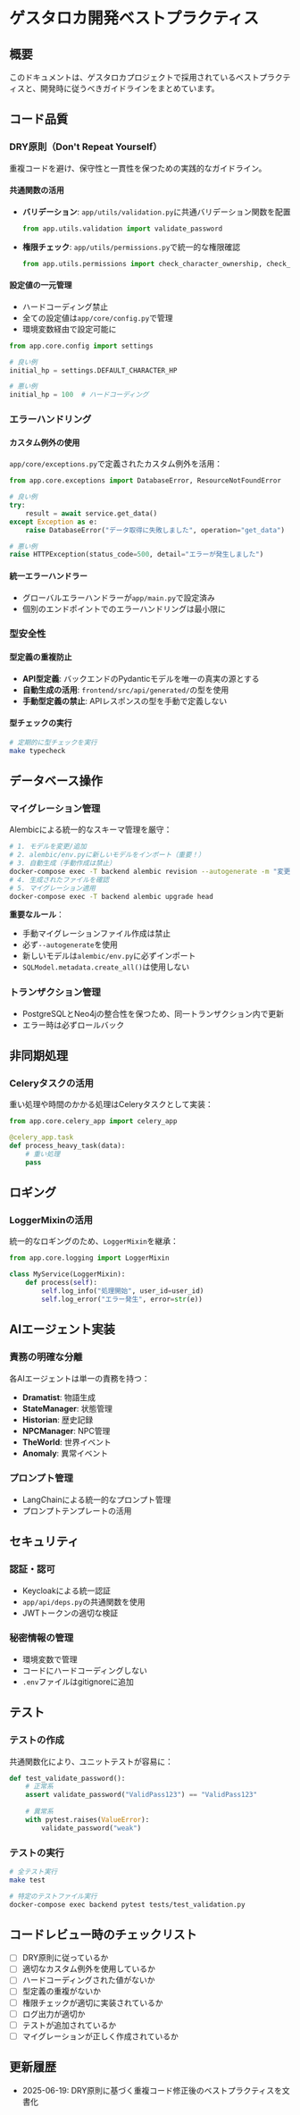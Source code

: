 # ゲスタロカ開発ベストプラクティス

## 概要
このドキュメントは、ゲスタロカプロジェクトで採用されているベストプラクティスと、開発時に従うべきガイドラインをまとめています。

## コード品質

### DRY原則（Don't Repeat Yourself）
重複コードを避け、保守性と一貫性を保つための実践的なガイドライン。

#### 共通関数の活用
- **バリデーション**: `app/utils/validation.py`に共通バリデーション関数を配置
  ```python
  from app.utils.validation import validate_password
  ```

- **権限チェック**: `app/utils/permissions.py`で統一的な権限確認
  ```python
  from app.utils.permissions import check_character_ownership, check_session_ownership
  ```

#### 設定値の一元管理
- ハードコーディング禁止
- 全ての設定値は`app/core/config.py`で管理
- 環境変数経由で設定可能に

```python
from app.core.config import settings

# 良い例
initial_hp = settings.DEFAULT_CHARACTER_HP

# 悪い例
initial_hp = 100  # ハードコーディング
```

### エラーハンドリング

#### カスタム例外の使用
`app/core/exceptions.py`で定義されたカスタム例外を活用：

```python
from app.core.exceptions import DatabaseError, ResourceNotFoundError

# 良い例
try:
    result = await service.get_data()
except Exception as e:
    raise DatabaseError("データ取得に失敗しました", operation="get_data")

# 悪い例
raise HTTPException(status_code=500, detail="エラーが発生しました")
```

#### 統一エラーハンドラー
- グローバルエラーハンドラーが`app/main.py`で設定済み
- 個別のエンドポイントでのエラーハンドリングは最小限に

### 型安全性

#### 型定義の重複防止
- **API型定義**: バックエンドのPydanticモデルを唯一の真実の源とする
- **自動生成の活用**: `frontend/src/api/generated/`の型を使用
- **手動型定義の禁止**: APIレスポンスの型を手動で定義しない

#### 型チェックの実行
```bash
# 定期的に型チェックを実行
make typecheck
```

## データベース操作

### マイグレーション管理
Alembicによる統一的なスキーマ管理を厳守：

```bash
# 1. モデルを変更/追加
# 2. alembic/env.pyに新しいモデルをインポート（重要！）
# 3. 自動生成（手動作成は禁止）
docker-compose exec -T backend alembic revision --autogenerate -m "変更内容"
# 4. 生成されたファイルを確認
# 5. マイグレーション適用
docker-compose exec -T backend alembic upgrade head
```

**重要なルール**：
- 手動マイグレーションファイル作成は禁止
- 必ず`--autogenerate`を使用
- 新しいモデルは`alembic/env.py`に必ずインポート
- `SQLModel.metadata.create_all()`は使用しない

### トランザクション管理
- PostgreSQLとNeo4jの整合性を保つため、同一トランザクション内で更新
- エラー時は必ずロールバック

## 非同期処理

### Celeryタスクの活用
重い処理や時間のかかる処理はCeleryタスクとして実装：

```python
from app.core.celery_app import celery_app

@celery_app.task
def process_heavy_task(data):
    # 重い処理
    pass
```

## ロギング

### LoggerMixinの活用
統一的なロギングのため、`LoggerMixin`を継承：

```python
from app.core.logging import LoggerMixin

class MyService(LoggerMixin):
    def process(self):
        self.log_info("処理開始", user_id=user_id)
        self.log_error("エラー発生", error=str(e))
```

## AIエージェント実装

### 責務の明確な分離
各AIエージェントは単一の責務を持つ：
- **Dramatist**: 物語生成
- **StateManager**: 状態管理
- **Historian**: 歴史記録
- **NPCManager**: NPC管理
- **TheWorld**: 世界イベント
- **Anomaly**: 異常イベント

### プロンプト管理
- LangChainによる統一的なプロンプト管理
- プロンプトテンプレートの活用

## セキュリティ

### 認証・認可
- Keycloakによる統一認証
- `app/api/deps.py`の共通関数を使用
- JWTトークンの適切な検証

### 秘密情報の管理
- 環境変数で管理
- コードにハードコーディングしない
- `.env`ファイルはgitignoreに追加

## テスト

### テストの作成
共通関数化により、ユニットテストが容易に：

```python
def test_validate_password():
    # 正常系
    assert validate_password("ValidPass123") == "ValidPass123"
    
    # 異常系
    with pytest.raises(ValueError):
        validate_password("weak")
```

### テストの実行
```bash
# 全テスト実行
make test

# 特定のテストファイル実行
docker-compose exec backend pytest tests/test_validation.py
```

## コードレビュー時のチェックリスト

- [ ] DRY原則に従っているか
- [ ] 適切なカスタム例外を使用しているか
- [ ] ハードコーディングされた値がないか
- [ ] 型定義の重複がないか
- [ ] 権限チェックが適切に実装されているか
- [ ] ログ出力が適切か
- [ ] テストが追加されているか
- [ ] マイグレーションが正しく作成されているか

## 更新履歴
- 2025-06-19: DRY原則に基づく重複コード修正後のベストプラクティスを文書化